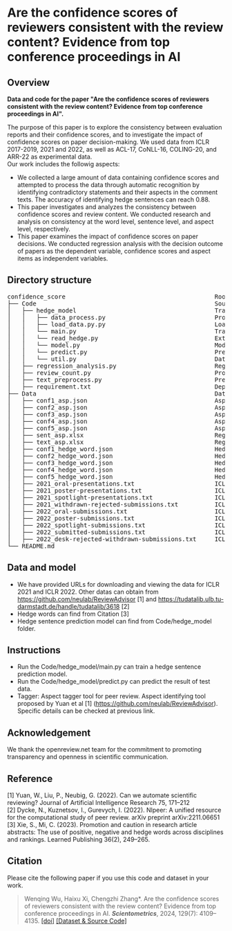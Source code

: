 #  Are the confidence scores of reviewers consistent with the review content? Evidence from top conference proceedings in AI
## Overview

**Data and code for the paper "Are the confidence scores of reviewers consistent with the review content? Evidence from top conference proceedings in AI".**

The purpose of this paper is to explore the consistency between evaluation reports and their confidence scores, and to investigate the impact of confidence scores on paper decision-making. We used data from ICLR 2017-2019, 2021 and 2022, as well as ACL-17, CoNLL-16, COLING-20, and ARR-22 as experimental data.<br>
Our work includes the followig aspects:<br>
  -  We collected a large amount of data containing confidence scores and attempted to process the data through automatic recognition by identifying contradictory statements and their aspects in the comment texts. The accuracy of identifying hedge sentences can reach 0.88. <br>
  -  This paper investigates and analyzes the consistency between confidence scores and review content. We conducted research and analysis on consistency at the word level, sentence level, and aspect level, respectively. <br>
  - This paper examines the impact of confidence scores on paper decisions. We conducted regression analysis with the decision outcome of papers as the dependent variable, confidence scores and aspect items as independent variables.
## Directory structure

<pre>
confidence_score                                         Root directory
├── Code                                                 Source code folder
│   ├── hedge_model                                      Train the hedge sentence prediction model.
│   │   ├── data_process.py                              Process input data.
│   │   ├── load_data.py.py                              Load the training data.
│   │   └── main.py                                      Train the model.
│   │   └── read_hedge.py                                Extract hedge sentences and patial hedege words from the HedgePeer dataset (https://github.com/Tirthankar-Ghosal/HedgePeer-Dataset) to form training and testing sets.  
│   │   └── model.py                                     Model structure. 
│   │   └── predict.py                                   Predict test data.  
│   │   └── util.py                                      Data process tool.  
│   ├── regression_analysis.py                           Regression model for paper decision and confidence score and aspect.
│   ├── review_count.py                                  Process peer review content and data statistics. 
│   ├── text_preprocess.py                               Preprocessing raw data.
│   ├── requirement.txt                                  Dependency python packages required to run code.
├── Data                                                 Dataset folder
│   ├── conf1_asp.json                                   Aspect count of hedge sentences with confidence score is 1.
│   ├── conf2_asp.json                                   Aspect count of hedge sentences with confidence score is 2.
│   ├── conf3_asp.json                                   Aspect count of hedge sentences with confidence score is 3.
│   ├── conf4_asp.json                                   Aspect count of hedge sentences with confidence score is 4.
│   ├── conf5_asp.json                                   Aspect count of hedge sentences with confidence score is 5.
│   ├── sent_asp.xlsx                                    Regression analysis data between confidence scores and aspects.
│   ├── text_asp.xlsx                                    Regression analysis data between confidence scores and aspects on decision-making.
│   ├── conf1_hedge_word.json                            Hedge word count for review report with confidence score is 1.
│   ├── conf2_hedge_word.json                            Hedge word count for review report with confidence score is 2.
│   ├── conf3_hedge_word.json                            Hedge word count for review report with confidence score is 3.
│   ├── conf4_hedge_word.json                            Hedge word count for review report with confidence score is 4.
│   ├── conf5_hedge_word.json                            Hedge word count for review report with confidence score is 5.
│   ├── 2021_oral-presentations.txt                      ICLR 2021 oral presentations data URL.
│   ├── 2021_poster-presentations.txt                    ICLR 2021 poster presentations data URL.  
│   ├── 2021_spotlight-presentations.txt                 ICLR 2021 spotlight presentations data URL.
│   ├── 2021_withdrawn-rejected-submissions.txt          ICLR 2021 withdrawn-rejected-submissions data URL.
│   ├── 2022_oral-submissions.txt                        ICLR 2022 oral submissions data URL.
│   ├── 2022_poster-submissions.txt                      ICLR 2022 poster submissions data URL.
│   ├── 2022_spotlight-submissions.txt                   ICLR 2022 spotlight submissions data URL.
│   ├── 2022_submitted-submissions.txt                   ICLR 2022 submitted submissions data URL.
│   ├── 2022_desk-rejected-withdrawn-submissions.txt     ICLR 2022 desk rejected withdrawn submissions data URL.
└── README.md
</pre>

## Data and model
 -  We have provided URLs for downloading and viewing the data for ICLR 2021 and ICLR 2022. Other datas can obtain from https://github.com/neulab/ReviewAdvisor [1] and https://tudatalib.ulb.tu-darmstadt.de/handle/tudatalib/3618 [2] <br> 
 -  Hedge words can find from Citation [3] <br>
 -  Hedge sentence prediction model can find from Code/hedge_model folder.<br>

## Instructions

 -  Run the Code/hedge_model/main.py can train a hedge sentence prediction model.<br>
 -  Run the Code/hedge_model/predict.py can predict the result of test data.<br>
 -  Tagger: Aspect tagger tool for peer review. Aspect identifying tool proposed by Yuan et al [1] (https://github.com/neulab/ReviewAdvisor). Specific details can be checked at previous link.<br>


## Acknowledgement
We thank the openreview.net team for the commitment to promoting transparency and openness in scientific communication.
## Reference
[1] Yuan, W., Liu, P., Neubig, G. (2022). Can we automate scientific reviewing? Journal of Artificial Intelligence Research 75, 171–212  <br>
[2] Dycke, N., Kuznetsov, I., Gurevych, I. (2022). Nlpeer: A unified resource for the computational study of peer review. arXiv preprint arXiv:2211.06651 <br>
[3] Xie, S., Mi, C. (2023). Promotion and caution in research article abstracts: The use of positive, negative and hedge words across disciplines and rankings. Learned Publishing 36(2), 249–265.

## Citation
Please cite the following paper if you use this code and dataset in your work.
    
>Wenqing Wu, Haixu Xi, Chengzhi Zhang\*.  Are the confidence scores of reviewers consistent with the review content? Evidence from top conference proceedings in AI. ***Scientometrics***, 2024, 129(7): 4109–4135. [[doi]](https://doi.org/10.1007/s11192-024-05070-8)  [[Dataset & Source Code]](https://github.com/njust-winchy/confidence_score) 
